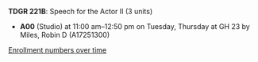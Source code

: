 **TDGR 221B**: Speech for the Actor II (3 units)

- **A00** (Studio) at 11:00 am–12:50 pm on Tuesday, Thursday at GH 23 by Miles, Robin D (A17251300)

[Enrollment numbers over time](./TDGR221B.tsv)
